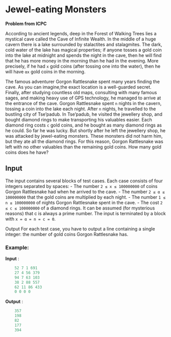 # Jewel-eating Monsters

**Problem from ICPC**

According to ancient legends, deep in the Forest of Walking Trees lies a mystical cave called the Cave of Infinite Wealth. In the middle of a huge cavern there is a lake surrounded by stalactites and stalagmites. The dark, cold water of the lake has magical properties; if anyone tosses a gold coin into the lake at midnight and spends the night in the cave, then he will find that he has more money in the morning than he had in the evening. More precisely, if he had `x` gold coins (after tossing one into the water), then he will have `αx` gold coins in the morning.

The famous adventurer Gorgon Rattlesnake spent many years finding the cave. As you can imagine,the exact location is a well-guarded secret. Finally, after studying countless old maps, consulting with many famous sages, and making heavy use of GPS technology, he managed to arrive at the entrance
of the cave. Gorgon Rattlesnake spent `n` nights in the cavern, tossing a coin into the lake each night. After `n` nights, he travelled to the bustling city of Tse’padub. In Tse’padub, he visited the jewellery shop, and
bought diamond rings to make transporting his valuables easier. Each diamond ring costs `c` gold coins, and he bought as many diamond rings as he could.
So far he was lucky. But shortly after he left the jewellery shop, he was attacked by jewel-eating monsters. These monsters did not harm him, but they ate all the diamond rings. For this reason, Gorgon Rattlesnake was left with no other valuables than the remaining gold coins. How many gold coins does he have?

## Input
The input contains several blocks of test cases. Each case consists of four integers separated by spaces:
    - The number `2 ≤ x ≤ 100000000` of coins Gorgon Rattlesnake had when he arrived to the cave.
    - The number `2 ≤ α ≤ 100000000` that the gold coins are multiplied by each night.
    - The number `1 ≤ n ≤ 100000000` of nights Gorgon Rattlesnake spent in the cave.
    - The cost `2 ≤ c ≤ 100000000` of a diamond rings.
It can be assumed (for mysterious reasons) that c is always a prime number.
The input is terminated by a block with `x = α = n = c = 0`.

Output
For each test case, you have to output a line containing a single integer: the number of gold coins Gorgon Rattlesnake has.

### Example:

**Input** : 
```java
    52 7 1 691
    27 4 56 379
    94 7 63 103
    38 2 88 557
    62 11 86 433
    0 0 0 0
```

**Output** : 
```java
    357
    198
    82
    177
    394
```


